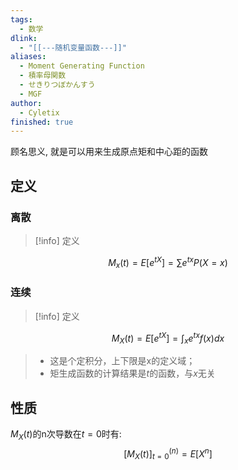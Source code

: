 ```yaml
---
tags:
  - 数学
dlink:
  - "[[---随机变量函数---]]"
aliases:
  - Moment Generating Function
  - 積率母関数
  - せきりつぼかんすう
  - MGF
author:
  - Cyletix
finished: true
---
```

顾名思义, 就是可以用来生成原点矩和中心距的函数

## 定义
### 离散
>[!info] 定义
>
$$M_{x}​(t)=E[e^{ tX }]=∑e^{ tx }P(X=x)$$

### 连续
>[!info] 定义
>
$$M_{X}​(t)=E[e^{ tX }]=\int_{x} e^{ tx }f(x)dx$$
> - 这是个定积分，上下限是x的定义域；
> - 矩生成函数的计算结果是$t$的函数，与$x$无关

## 性质
$M_X(t)$的n次导数在$t=0$时有: 
$$[M_X(t)]^{(n)}_{t=0}=E[X^n]$$

